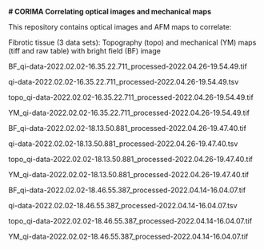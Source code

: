 **# CORIMA
 Correlating optical images and mechanical maps**


This repository contains optical images and AFM maps to correlate:

Fibrotic tissue (3 data sets):
Topography (topo) and mechanical (YM) maps (tiff and raw table) with bright field (BF) image

BF_qi-data-2022.02.02-16.35.22.711_processed-2022.04.26-19.54.49.tif

qi-data-2022.02.02-16.35.22.711_processed-2022.04.26-19.54.49.tsv

topo_qi-data-2022.02.02-16.35.22.711_processed-2022.04.26-19.54.49.tif

YM_qi-data-2022.02.02-16.35.22.711_processed-2022.04.26-19.54.49.tif

BF_qi-data-2022.02.02-18.13.50.881_processed-2022.04.26-19.47.40.tif

qi-data-2022.02.02-18.13.50.881_processed-2022.04.26-19.47.40.tsv

topo_qi-data-2022.02.02-18.13.50.881_processed-2022.04.26-19.47.40.tif

YM_qi-data-2022.02.02-18.13.50.881_processed-2022.04.26-19.47.40.tif

BF_qi-data-2022.02.02-18.46.55.387_processed-2022.04.14-16.04.07.tif

qi-data-2022.02.02-18.46.55.387_processed-2022.04.14-16.04.07.tsv

topo_qi-data-2022.02.02-18.46.55.387_processed-2022.04.14-16.04.07.tif

YM_qi-data-2022.02.02-18.46.55.387_processed-2022.04.14-16.04.07.tif
